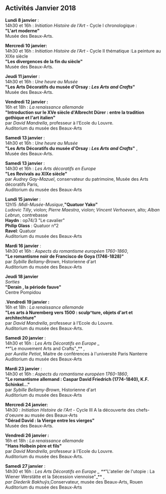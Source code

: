 ## Activités Janvier 2018


**Lundi 8 janvier** :  
14h30 et 16h : _Initiation Histoire de l'Art_  - Cycle I chronologique :  
**"L'art moderne"**   
Musée des Beaux-Arts. 

**Mercredi 10 janvier:**  
14h30 et 16h : _Initiation Histoire de l'Art_  - Cycle II thématique :La peinture au XIXe siècle   
**"Les divergences de la fin du siècle"**   
Musée des Beaux-Arts.

**Jeudi 11 janvier** :  
14h30 et 16h : _Une heure au Musée_   
**"Les Arts Décoratifs du musée d'Orsay : _Les Arts and Crafts_"**   
Musée des Beaux-Arts.

**Vendredi 12 janvier :**  
16h et 18h : _La renaissance allemande_   
**"Introduction sur le XVe siècle d'Albrecht Dürer : entre la tradition gothique et l'art italien"**  
par _David Mandrella_, professeur à l'Ecole du Louvre.  
Auditorium du musée des Beaux-Arts

**Samedi 13 janvier** :  
14h30 et 16h : _Une heure au Musée_   
**"Les Arts Décoratifs du musée d'Orsay : _Les Arts and Crafts_"** ,  
Musée des Beaux-Arts.  

**Samedi 13 janvier** :  
14h30 et 16h : _Les Arts décoratifs en Europe_    
**"Les Revivals au XIXe siècle"**   
par _Audrey Gay-Mazuel_, conservateur du patrimoine, Musée des Arts décoratifs Paris,  
Auditorium du musée des Beaux-Arts

**Lundi 15 janvier** :  
12h15 :_Midi-Musée-Musique_,**"Quatuor Yako"**  
_Ludovic Tilly_, violon; _Pierre Maestra_, violon; _Vincent Verhoeven_, alto; _Alban Lebrun_, contrebasse  
**Haydn** : op74/3 "Le cavalier"  
**Philip Glass** : Quatuor n°2  
**Ravel**: Quatuor  
Auditorium du musée des Beaux-Arts

**Mardi 16 janvier** :  
14h30 et 16h : _Aspects du romantisme européen 1760-1860_,  
**"Le romantisme noir de Francisco de Goya (1746-1828)"**  
par _Sybille Bellamy-Brown_, Historienne d'art  
Auditorium du musée des Beaux-Arts

**Jeudi 18 janvier**  
_Sorties_  
**"Derain , la période fauve"**  
Centre Pompidou


.**Vendredi 19 janvier :**  
16h et 18h : _La renaissance allemande_   
**"Les arts à Nuremberg vers 1500 : sculp^ture, objets d'art et architechture"**  
par _David Mandrella_, professeur à l'Ecole du Louvre.  
Auditorium du musée des Beaux-Arts.

**Samedi 20 janvier** :  
14h30 et 16h : _Les Arts Décoratifs en Europe _    
**_"Le mouvement Arts and Crafts"_** ,  
_par Aurélie Petiot_, Maitre de conférences à l'université Paris Nanterre  
Auditorium du musée des Beaux-Arts

**Mardi 23 janvier** :  
14h30 et 16h : _Aspects du romantisme européen 1760-1860_,  
**"Le romantisme allemand : Caspar David Friedrich (1774-1840), K.F. Schinkel..."**  
par _Sybille Bellamy-Brown_, Historienne d'art  
Auditorium du musée des Beaux-Arts

**Mercredi 24 janvier:**  
14h30 : _Initiation Histoire de l'Art_ - Cycle III A la découverte des chefs-d'oeuvre au musée des Beaux-Arts  
**"Gérad David : la Vierge entre les vierges"**    
Musée des Beaux-Arts. 

**Vendredi 26 janvier :**  
16h et 18h : _La renaissance allemande_   
**"Hans Holbein père et fils"**  
par _David Mandrella_, professeur à l'Ecole du Louvre.  
Auditorium du musée des Beaux-Arts.

**Samedi 27 janvier** :  
14h30 et 16h : _Les Arts Décoratifs en Europe _   **_"L'atelier de l'utopie : La Wiener Werstätte et la  Sécession viennoise"_** ,  
_par Diederik Bakhuÿs_,Conservateur, musée des Beaux-Arts, Rouen    
Auditorium du musée des Beaux-Arts
